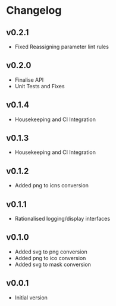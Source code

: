 # Changelog

## v0.2.1

* Fixed Reassigning parameter lint rules

## v0.2.0

* Finalise API
* Unit Tests and Fixes

## v0.1.4

* Housekeeping and CI Integration

## v0.1.3

* Housekeeping and CI Integration

## v0.1.2

* Added png to icns conversion

## v0.1.1

* Rationalised logging/display interfaces

## v0.1.0

* Added svg to png conversion
* Added png to ico conversion
* Added svg to mask conversion

## v0.0.1

* Initial version